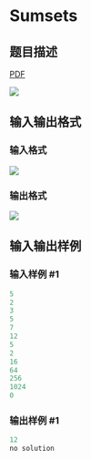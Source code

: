 # Sumsets

## 题目描述

[problemUrl]: https://uva.onlinejudge.org/index.php?option=com_onlinejudge&Itemid=8&category=13&page=show_problem&problem=1066

[PDF](https://uva.onlinejudge.org/external/101/p10125.pdf)

![](https://cdn.luogu.com.cn/upload/vjudge_pic/UVA10125/29d92f1d32bdaefa1d311d7a2aa7e97895e4a322.png)

## 输入输出格式

### 输入格式

![](https://cdn.luogu.com.cn/upload/vjudge_pic/UVA10125/ce194eb546afa406872932e0bd6f9dd4ca894f2d.png)

### 输出格式

![](https://cdn.luogu.com.cn/upload/vjudge_pic/UVA10125/bf773b60567946315edebe60d7e76099b6dc0d8e.png)

## 输入输出样例

### 输入样例 #1

```cpp
5
2
3
5
7
12
5
2
16
64
256
1024
0
```


### 输出样例 #1

```cpp
12
no solution
```


